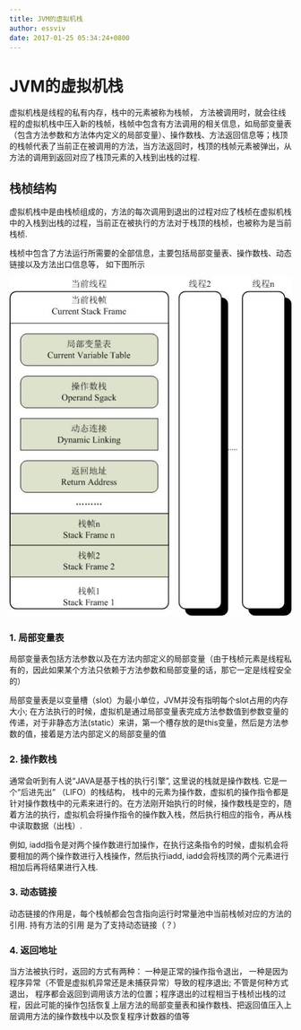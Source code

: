 ```yaml
---
title: JVM的虚拟机栈
author: essviv
date: 2017-01-25 05:34:24+0800
---
```


# JVM的虚拟机栈

虚拟机栈是线程的私有内存，栈中的元素被称为栈帧， 方法被调用时，就会往线程的虚拟机栈中压入新的栈帧，栈帧中包含有方法调用的相关信息，如局部变量表（包含方法参数和方法体内定义的局部变量）、操作数栈、方法返回信息等；栈顶的栈帧代表了当前正在被调用的方法，当方法返回时，栈顶的栈帧元素被弹出，从方法的调用到返回对应了栈顶元素的入栈到出栈的过程.

## 栈桢结构

虚拟机栈中是由栈桢组成的，方法的每次调用到退出的过程对应了栈桢在虚拟机栈中的入栈到出栈的过程，当前正在被执行的方法对于栈顶的栈桢，也被称为是当前栈桢. 

栈桢中包含了方法运行所需要的全部信息，主要包括局部变量表、操作数栈、动态链接以及方法出口信息等， 如下图所示

![jvm-stack](https://github.com/Essviv/images/blob/master/jvm-stack.jpg?raw=true)

### 1. 局部变量表

局部变量表包括方法参数以及在方法内部定义的局部变量（由于栈桢元素是线程私有的，因此如果某个方法只依赖于方法参数和局部变量的话，那它一定是线程安全的）

局部变量表是以变量槽（slot）为最小单位，JVM并没有指明每个slot占用的内存大小; 在方法执行的时候，虚拟机是通过局部变量表完成方法参数值到参数变量的传递，对于非静态方法(static）来讲，第一个槽存放的是this变量，然后是方法参数的值，接着是方法内部定义的局部变量的值

### 2. 操作数栈

通常会听到有人说“JAVA是基于栈的执行引擎”, 这里说的栈就是操作数栈. 它是一个“后进先出” （LIFO）的栈结构， 栈中的元素为操作数，虚拟机的操作指令都是针对操作数栈中的元素来进行的。在方法刚开始执行的时候，操作数栈是空的，随着方法的执行，虚拟机会将操作指令的操作数入栈，然后执行相应的指令，再从栈中读取数据（出栈）.  

例如, iadd指令是对两个操作数进行加操作，在执行这条指令的时候，虚拟机会将要相加的两个操作数进行入栈操作，然后执行iadd, iadd会将栈顶的两个元素进行相加后再将结果进行入栈.

### 3. 动态链接

动态链接的作用是，每个栈帧都会包含指向运行时常量池中当前栈帧对应的方法的引用.  持有方法的引用 是为了支持动态链接（？）

### 4. 返回地址

当方法被执行时，返回的方式有两种： 一种是正常的操作指令退出， 一种是因为程序异常（不管是虚拟机异常还是未捕获异常）导致的程序退出; 不管是何种方式退出， 程序都会返回到调用该方法的位置；程序退出的过程相当于栈桢出栈的过程，因此可能的操作包括恢复上层方法的局部变量表和操作数栈、把返回值压入上层调用方法的操作数栈中以及恢复程序计数器的值等